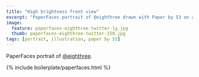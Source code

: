 ```yaml
---
title: "High brightness front view"
excerpt: "PaperFaces portrait of @eighthree drawn with Paper by 53 on an iPad."
image: 
  feature: paperfaces-eighthree-twitter-lg.jpg
  thumb: paperfaces-eighthree-twitter-150.jpg
tags: [portrait, illustration, paper by 53]
---
```


PaperFaces portrait of [@eighthree](http://twitter.com/eighthree).

{% include boilerplate/paperfaces.html %}